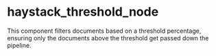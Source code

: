 # haystack_threshold_node
This component filters documents based on a threshold percentage, ensuring only the documents above the threshold get passed down the pipeline.

